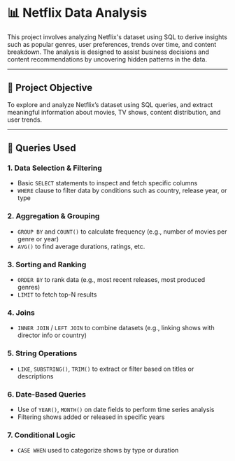 # 📊 Netflix Data Analysis

This project involves analyzing Netflix's dataset using SQL to derive insights such as popular genres, user preferences, trends over time, and content breakdown. The analysis is designed to assist business decisions and content recommendations by uncovering hidden patterns in the data.

---

## 🎯 Project Objective

To explore and analyze Netflix’s dataset using SQL queries, and extract meaningful information about movies, TV shows, content distribution, and user trends.

---

## 🧠 Queries Used

### 1. **Data Selection & Filtering**
- Basic `SELECT` statements to inspect and fetch specific columns
- `WHERE` clause to filter data by conditions such as country, release year, or type

### 2. **Aggregation & Grouping**
- `GROUP BY` and `COUNT()` to calculate frequency (e.g., number of movies per genre or year)
- `AVG()` to find average durations, ratings, etc.

### 3. **Sorting and Ranking**
- `ORDER BY` to rank data (e.g., most recent releases, most produced genres)
- `LIMIT` to fetch top-N results

### 4. **Joins**
- `INNER JOIN` / `LEFT JOIN` to combine datasets (e.g., linking shows with director info or country)

### 5. **String Operations**
- `LIKE`, `SUBSTRING()`, `TRIM()` to extract or filter based on titles or descriptions

### 6. **Date-Based Queries**
- Use of `YEAR()`, `MONTH()` on date fields to perform time series analysis
- Filtering shows added or released in specific years

### 7. **Conditional Logic**
- `CASE WHEN` used to categorize shows by type or duration



